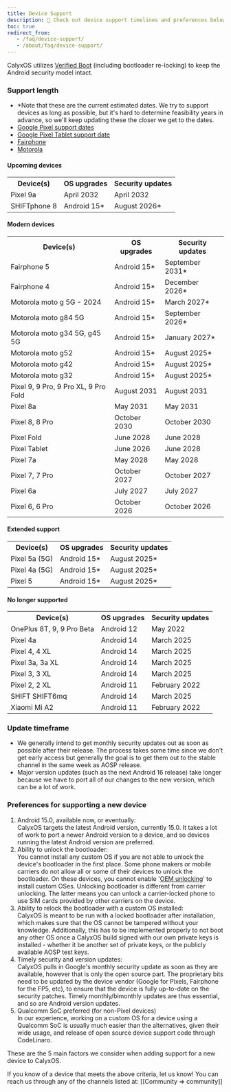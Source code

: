 ```yaml
---
title: Device Support
description: 🙋 Check out device support timelines and preferences below!
toc: true
redirect_from:
   - /faq/device-support/
   - /about/faq/device-support/
---
```


CalyxOS utilizes [Verified Boot](https://source.android.com/security/verifiedboot) (including bootloader re-locking) to keep the Android security model intact.

### Support length

* \*Note that these are the current estimated dates. We try to support devices as long as possible, but it's hard to determine feasibility years in advance, so we'll keep updating these the closer we get to the dates.
* [Google Pixel support dates](https://support.google.com/nexus/answer/4457705#zippy=%2Cpixel-phones)
* [Google Pixel Tablet support date](https://support.google.com/googlepixeltablet/answer/13555449?hl=en-GB#zippy=%2Cwhats-the-os-update-policy-for-the-pixel-tablet)
* [Fairphone](https://support.fairphone.com/hc/en-us/articles/9979180437393-Fairphone-OS)
* [Motorola](https://en-us.support.motorola.com/app/software-security-update)

#### Upcoming devices
<table class="table table-striped download">
<tr><th> Device(s) </th><th> OS upgrades </th><th> Security updates </th></tr>
<tr><td> Pixel 9a </td><td> April 2032 </td><td> April 2032 </td></tr>
<tr><td> SHIFTphone 8 </td><td> Android 15* </td><td> August 2026* </td></tr>
</table>

#### Modern devices
<table class="table table-striped download">
<tr><th> Device(s) </th><th> OS upgrades </th><th> Security updates </th></tr>
<tr><td> Fairphone 5 </td><td> Android 15* </td><td> September 2031* </td></tr>
<tr><td> Fairphone 4 </td><td> Android 15* </td><td> December 2026* </td></tr>
<tr><td> Motorola moto g 5G - 2024 </td><td> Android 15* </td><td> March 2027* </td></tr>
<tr><td> Motorola moto g84 5G </td><td> Android 15* </td><td> September 2026* </td></tr>
<tr><td> Motorola moto g34 5G, g45 5G </td><td> Android 15* </td><td> January 2027* </td></tr>
<tr><td> Motorola moto g52 </td><td> Android 15* </td><td> August 2025* </td></tr>
<tr><td> Motorola moto g42 </td><td> Android 15* </td><td> August 2025* </td></tr>
<tr><td> Motorola moto g32 </td><td> Android 15* </td><td> August 2025* </td></tr>
<tr><td> Pixel 9, 9 Pro, 9 Pro XL, 9 Pro Fold </td><td> August 2031 </td><td> August 2031 </td></tr>
<tr><td> Pixel 8a </td><td> May 2031 </td><td> May 2031 </td></tr>
<tr><td> Pixel 8, 8 Pro </td><td> October 2030 </td><td> October 2030 </td></tr>
<tr><td> Pixel Fold </td><td> June 2028 </td><td> June 2028 </td></tr>
<tr><td> Pixel Tablet </td><td> June 2026 </td><td> June 2028 </td></tr>
<tr><td> Pixel 7a </td><td> May 2028 </td><td> May 2028 </td></tr>
<tr><td> Pixel 7, 7 Pro </td><td> October 2027 </td><td> October 2027 </td></tr>
<tr><td> Pixel 6a </td><td> July 2027 </td><td> July 2027 </td></tr>
<tr><td> Pixel 6, 6 Pro </td><td> October 2026 </td><td> October 2026 </td></tr>
</table>

#### Extended support
<table class="table table-striped download">
<tr><th> Device(s) </th><th> OS upgrades </th><th> Security updates </th></tr>
<tr><td> Pixel 5a (5G) </td><td> Android 15* </td><td> August 2025* </td></tr>
<tr><td> Pixel 4a (5G) </td><td> Android 15* </td><td> August 2025* </td></tr>
<tr><td> Pixel 5 </td><td> Android 15* </td><td> August 2025* </td></tr>
</table>

#### No longer supported
<table class="table table-striped download">
<tr><th> Device(s) </th><th> OS upgrades </th><th> Security updates </th></tr>
<tr><td> OnePlus 8T, 9, 9 Pro Beta </td><td> Android 12 </td><td> May 2022 </td></tr>
<tr><td> Pixel 4a </td><td> Android 14 </td><td> March 2025 </td></tr>
<tr><td> Pixel 4, 4 XL </td><td> Android 14 </td><td> March 2025 </td></tr>
<tr><td> Pixel 3a, 3a XL </td><td> Android 14 </td><td> March 2025 </td></tr>
<tr><td> Pixel 3, 3 XL </td><td> Android 14 </td><td> March 2025 </td></tr>
<tr><td> Pixel 2, 2 XL </td><td> Android 11 </td><td> February 2022 </td></tr>
<tr><td> SHIFT SHIFT6mq </td><td> Android 14 </td><td> March 2025 </td></tr>
<tr><td> Xiaomi Mi A2 </td><td> Android 11 </td><td> February 2022 </td></tr>
</table>

### Update timeframe
* We generally intend to get monthly security updates out as soon as possible after their release. The process takes some time since we don't get early access but generally the goal is to get them out to the stable channel in the same week as AOSP release.
* Major version updates (such as the next Android 16 release) take longer because we have to port all of our changes to the new version, which can be a lot of work.

### Preferences for supporting a new device
1. Android 15.0, available now, or eventually:
   <br>
   CalyxOS targets the latest Android version, currently 15.0. It takes a lot of work to port a newer Android version to a device, and so devices running the latest Android version are preferred.
2. Ability to unlock the bootloader:
   <br>
   You cannot install any custom OS if you are not able to unlock the device's bootloader in the first place. Some phone makers or mobile carriers do not allow all or some of their devices to unlock the bootloader. On these devices, you cannot enable '[OEM unlocking](https://source.android.com/docs/core/architecture/bootloader/locking_unlocking#unlocking-bootloader)' to install custom OSes. Unlocking bootloader is different from carrier unlocking. The latter means you can unlock a carrier-locked phone to use SIM cards provided by other carriers on the device.
3. Ability to relock the bootloader with a custom OS installed:
   <br>
   CalyxOS is meant to be run with a locked bootloader after installation, which makes sure that the OS cannot be tampered without your knowledge.
   Additionally, this has to be implemented properly to not boot any other OS once a CalyxOS build signed with our own private keys is installed - whether it be another set of private keys, or the publicly available AOSP test keys.
4. Timely security and version updates:
   <br>
   CalyxOS pulls in Google's monthly security update as soon as they are available, however that is only the open source part. The proprietary bits need to be updated by the device vendor (Google for Pixels, Fairphone for the FP5, etc), to ensure that the device is fully up-to-date on the security patches. Timely monthly/bimonthly updates are thus essential, and so are Android version updates.
5. Qualcomm SoC preferred (for non-Pixel devices)
   <br>
   In our experience, working on a custom OS for a device using a Qualcomm SoC is usually much easier than the alternatives, given their wide usage, and release of open source device support code through CodeLinaro.

These are the 5 main factors we consider when adding support for a new device to CalyxOS.

If you know of a device that meets the above criteria, let us know! You can reach us through any of the channels listed at: [[Community => community]]

